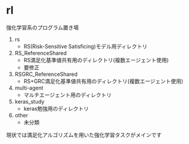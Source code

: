 # rl  
強化学習系のプログラム置き場

1. rs
    - RS(Risk-Sensitive Satisficing)モデル用ディレクトリ
2. RS_ReferenceShared
    - RS満足化基準値共有用のディレクトリ(複数エージェント使用)
    - 要修正
3. RSGRC_ReferenceShared
    - RS+GRC満足化基準値共有用のディレクトリ(複数エージェント使用)
4. multi-agent
    - マルチエージェント用のディレクトリ
5. keras_study
    - keras勉強用のディレクトリ
6. other
    - 未分類

現状では満足化アルゴリズムを用いた強化学習タスクがメインです

